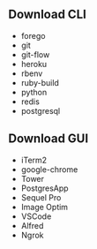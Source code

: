 ## Download CLI

* forego
* git
* git-flow
* heroku
* rbenv
* ruby-build
* python
* redis
* postgresql

## Download GUI

* iTerm2
* google-chrome
* Tower
* PostgresApp
* Sequel Pro
* Image Optim
* VSCode
* Alfred
* Ngrok